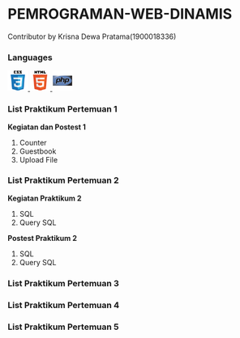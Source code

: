 # PEMROGRAMAN-WEB-DINAMIS
Contributor by Krisna Dewa Pratama(1900018336)

<h3 align="left">Languages</h3>
<p align="left"> <a href="https://www.w3schools.com/css/" target="_blank"> <img src="https://raw.githubusercontent.com/devicons/devicon/master/icons/css3/css3-original-wordmark.svg" alt="css3" width="40" height="40"/> </a> <a href="https://www.w3.org/html/" target="_blank"> <img src="https://raw.githubusercontent.com/devicons/devicon/master/icons/html5/html5-original-wordmark.svg" alt="html5" width="40" height="40"/> </a> <a href="https://www.php.net" target="_blank"> <img src="https://raw.githubusercontent.com/devicons/devicon/master/icons/php/php-original.svg" alt="php" width="40" height="40"/> </a> </p>

### List Praktikum Pertemuan 1 <br>
**Kegiatan dan Postest 1**
1. Counter <br>
2. Guestbook <br>
3. Upload File <br>

### List Praktikum Pertemuan 2 <br>
**Kegiatan Praktikum 2**
1. SQL <br>
2. Query SQL <br>

**Postest Praktikum 2**
1. SQL <br>
2. Query SQL <br>

### List Praktikum Pertemuan 3 <br>
### List Praktikum Pertemuan 4 <br>
### List Praktikum Pertemuan 5 <br>
